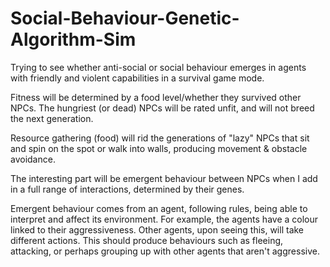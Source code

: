 # Social-Behaviour-Genetic-Algorithm-Sim
Trying to see whether anti-social or social behaviour emerges in agents with friendly and violent capabilities in a survival game mode.

Fitness will be determined by a food level/whether they survived other NPCs. The hungriest (or dead) NPCs will be rated unfit, and will not breed the next generation.

Resource gathering (food) will rid the generations of "lazy" NPCs that sit and spin on the spot or walk into walls, producing movement & obstacle avoidance.

The interesting part will be emergent behaviour between NPCs when I add in a full range of interactions, determined by their genes.

Emergent behaviour comes from an agent, following rules, being able to interpret and affect its environment. For example, the agents have a colour linked to their aggressiveness. Other agents, upon seeing this, will take different actions. This should produce behaviours such as fleeing, attacking, or perhaps grouping up with other agents that aren't aggressive.
